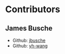 # Contributors

## **James Busche**
* Github: [jbusche](https://github.com/jbusche)
* Github: [yh-wang](https://github.com/yhwang)

